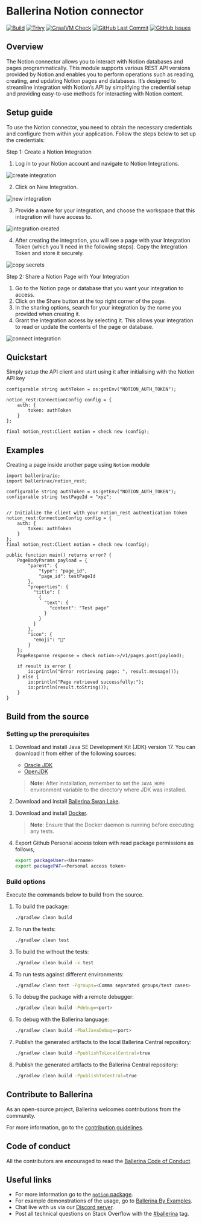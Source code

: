 # Ballerina Notion connector

[![Build](https://github.com/ballerina-platform/module-ballerinax-notion/actions/workflows/ci.yml/badge.svg)](https://github.com/ballerina-platform/module-ballerinax-notion/actions/workflows/ci.yml)
[![Trivy](https://github.com/ballerina-platform/module-ballerinax-notion/actions/workflows/trivy-scan.yml/badge.svg)](https://github.com/ballerina-platform/module-ballerinax-notion/actions/workflows/trivy-scan.yml)
[![GraalVM Check](https://github.com/ballerina-platform/module-ballerinax-notion/actions/workflows/build-with-bal-test-native.yml/badge.svg)](https://github.com/ballerina-platform/module-ballerinax-notion/actions/workflows/build-with-bal-test-native.yml)
[![GitHub Last Commit](https://img.shields.io/github/last-commit/ballerina-platform/module-ballerinax-notion.svg)](https://github.com/ballerina-platform/module-ballerinax-notion/commits/master)
[![GitHub Issues](https://img.shields.io/github/issues/ballerina-platform/ballerina-library/module/notion.svg?label=Open%20Issues)](https://github.com/ballerina-platform/ballerina-library/labels/module%notion)

## Overview

[//]: # "TODO: Add overview mentioning the purpose of the module, supported REST API versions, and other high-level details."

The Notion connector allows you to interact with Notion databases and pages programmatically. This module supports various REST API versions provided by Notion and enables you to perform operations such as reading, creating, and updating Notion pages and databases. It’s designed to streamline integration with Notion’s API by simplifying the credential setup and providing easy-to-use methods for interacting with Notion content.

## Setup guide

[//]: # "TODO: Add detailed steps to obtain credentials and configure the module."

To use the Notion connector, you need to obtain the necessary credentials and configure them within your application. Follow the steps below to set up the credentials:

Step 1: Create a Notion Integration

1. Log in to your Notion account and navigate to Notion Integrations.

![create integration](https://github.com/Jaagrav/module-ballerinax-notion/blob/main/docs/assets/create-integration.png?raw=true)

2. Click on New Integration.

![new integration](https://github.com/Jaagrav/module-ballerinax-notion/blob/main/docs/assets/new-integration.png?raw=true)

3. Provide a name for your integration, and choose the workspace that this integration will have access to.

![integration created](https://github.com/Jaagrav/module-ballerinax-notion/blob/main/docs/assets/integration-created.png?raw=true)

4. After creating the integration, you will see a page with your Integration Token (which you’ll need in the following steps). Copy the Integration Token and store it securely.

![copy secrets](https://github.com/Jaagrav/module-ballerinax-notion/blob/main/docs/assets/secret.png?raw=true)

Step 2: Share a Notion Page with Your Integration

1. Go to the Notion page or database that you want your integration to access.
2. Click on the Share button at the top right corner of the page.
3. In the sharing options, search for your integration by the name you provided when creating it.
4. Grant the integration access by selecting it. This allows your integration to read or update the contents of the page or database.

![connect integration](https://github.com/Jaagrav/module-ballerinax-notion/blob/main/docs/assets/connect-page.png?raw=true)

## Quickstart

[//]: # "TODO: Add a quickstart guide to demonstrate a basic functionality of the module, including sample code snippets."

Simply setup the API client and start using it after initialising with the Notion API key

```bal
configurable string authToken = os:getEnv("NOTION_AUTH_TOKEN");

notion_rest:ConnectionConfig config = {
    auth: {
        token: authToken
    }
};

final notion_rest:Client notion = check new (config);
```

## Examples

Creating a page inside another page using `Notion` module

```bal
import ballerina/io;
import ballerinax/notion_rest;

configurable string authToken = os:getEnv("NOTION_AUTH_TOKEN");
configurable string testPageId = "xyz";


// Initialize the client with your notion_rest authentication token
notion_rest:ConnectionConfig config = {
    auth: {
        token: authToken
    }
};
final notion_rest:Client notion = check new (config);

public function main() returns error? {
    PageBodyParams payload = {
        "parent": {
            "type": "page_id",
            "page_id": testPageId
        },
        "properties": {
          "title": [
            {
              "text": {
                "content": "Test page"
              }
            }
          ]
        },
        "icon": {
          "emoji": "🥬"
        }
    };
    PageResponse response = check notion->/v1/pages.post(payload);

    if result is error {
        io:println("Error retrieving page: ", result.message());
    } else {
        io:println("Page retrieved successfully:");
        io:println(result.toString());
    }
}
```

## Build from the source

### Setting up the prerequisites

1. Download and install Java SE Development Kit (JDK) version 17. You can download it from either of the following sources:

   - [Oracle JDK](https://www.oracle.com/java/technologies/downloads/)
   - [OpenJDK](https://adoptium.net/)

   > **Note:** After installation, remember to set the `JAVA_HOME` environment variable to the directory where JDK was installed.

2. Download and install [Ballerina Swan Lake](https://ballerina.io/).

3. Download and install [Docker](https://www.docker.com/get-started).

   > **Note**: Ensure that the Docker daemon is running before executing any tests.

4. Export Github Personal access token with read package permissions as follows,

   ```bash
   export packageUser=<Username>
   export packagePAT=<Personal access token>
   ```

### Build options

Execute the commands below to build from the source.

1. To build the package:

   ```bash
   ./gradlew clean build
   ```

2. To run the tests:

   ```bash
   ./gradlew clean test
   ```

3. To build the without the tests:

   ```bash
   ./gradlew clean build -x test
   ```

4. To run tests against different environments:

   ```bash
   ./gradlew clean test -Pgroups=<Comma separated groups/test cases>
   ```

5. To debug the package with a remote debugger:

   ```bash
   ./gradlew clean build -Pdebug=<port>
   ```

6. To debug with the Ballerina language:

   ```bash
   ./gradlew clean build -PbalJavaDebug=<port>
   ```

7. Publish the generated artifacts to the local Ballerina Central repository:

   ```bash
   ./gradlew clean build -PpublishToLocalCentral=true
   ```

8. Publish the generated artifacts to the Ballerina Central repository:

   ```bash
   ./gradlew clean build -PpublishToCentral=true
   ```

## Contribute to Ballerina

As an open-source project, Ballerina welcomes contributions from the community.

For more information, go to the [contribution guidelines](https://github.com/ballerina-platform/ballerina-lang/blob/master/CONTRIBUTING.md).

## Code of conduct

All the contributors are encouraged to read the [Ballerina Code of Conduct](https://ballerina.io/code-of-conduct).

## Useful links

- For more information go to the [`notion` package](https://central.ballerina.io/ballerinax/notion/latest).
- For example demonstrations of the usage, go to [Ballerina By Examples](https://ballerina.io/learn/by-example/).
- Chat live with us via our [Discord server](https://discord.gg/ballerinalang).
- Post all technical questions on Stack Overflow with the [#ballerina](https://stackoverflow.com/questions/tagged/ballerina) tag.
